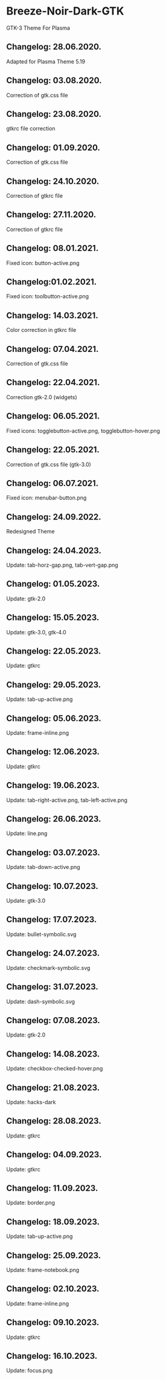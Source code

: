 # Breeze-Noir-Dark-GTK
GTK-3 Theme For Plasma

Changelog: 28.06.2020.
----------------------

Adapted for Plasma Theme 5.19

Changelog: 03.08.2020.
----------------------

Correction of gtk.css file


Changelog: 23.08.2020.
----------------------

gtkrc file correction

Changelog: 01.09.2020.
---------------------

Correction of gtk.css file

Changelog: 24.10.2020.
---------------------

Correction of gtkrc file

Changelog: 27.11.2020.
---------------------

Correction of gtkrc file

Changelog: 08.01.2021.
----------------------

Fixed icon: button-active.png

Changelog:01.02.2021.
---------------------

Fixed icon: toolbutton-active.png

Changelog: 14.03.2021.
----------------------

Color correction in gtkrc file

Changelog: 07.04.2021.
----------------------

Correction of gtk.css file

Changelog: 22.04.2021.
----------------------

Correction gtk-2.0 (widgets)

Changelog: 06.05.2021.
----------------------

Fixed icons: togglebutton-active.png, togglebutton-hover.png

Changelog: 22.05.2021.
----------------------

Correction of gtk.css file (gtk-3.0) 

Changelog: 06.07.2021.
-----------------------

Fixed icon: menubar-button.png

Changelog: 24.09.2022.
-----------------------

Redesigned Theme

Changelog: 24.04.2023.
-----------------------

Update:  tab-horz-gap.png, tab-vert-gap.png

Changelog: 01.05.2023.
-----------------------

Update: gtk-2.0

Changelog: 15.05.2023.
-----------------------

Update: gtk-3.0, gtk-4.0

Changelog: 22.05.2023.
-----------------------

Update: gtkrc

Changelog: 29.05.2023.
-----------------------

Update: tab-up-active.png

Changelog: 05.06.2023.
-----------------------

Update: frame-inline.png

Changelog: 12.06.2023.
-----------------------

Update: gtkrc

Changelog: 19.06.2023.
-----------------------

Update: tab-right-active.png, tab-left-active.png

Changelog: 26.06.2023.
-----------------------

Update: line.png

Changelog: 03.07.2023.
-----------------------

Update: tab-down-active.png

Changelog: 10.07.2023.
-----------------------

Update: gtk-3.0

Changelog: 17.07.2023.
-----------------------

Update: bullet-symbolic.svg


Changelog: 24.07.2023.
-----------------------

Update: checkmark-symbolic.svg

Changelog: 31.07.2023.
-----------------------

Update: dash-symbolic.svg

Changelog: 07.08.2023.
-----------------------

Update: gtk-2.0

Changelog: 14.08.2023.
-----------------------

Update: checkbox-checked-hover.png

Changelog: 21.08.2023.
-----------------------

Update: hacks-dark

Changelog: 28.08.2023.
-----------------------

Update: gtkrc

Changelog: 04.09.2023.
-----------------------

Update: gtkrc

Changelog: 11.09.2023.
-----------------------

Update: border.png

Changelog: 18.09.2023.
-----------------------

Update: tab-up-active.png

Changelog: 25.09.2023.
-----------------------

Update: frame-notebook.png

Changelog: 02.10.2023.
-----------------------

Update: frame-inline.png

Changelog: 09.10.2023.
-----------------------

Update: gtkrc

Changelog: 16.10.2023.
-----------------------

Update: focus.png
